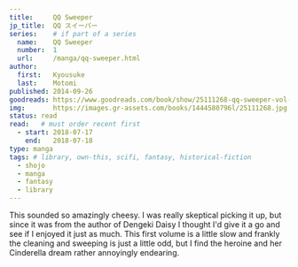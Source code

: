 ```yaml
---
title:     QQ Sweeper
jp_title:  QQ スイーパー
series:    # if part of a series
  name:    QQ Sweeper
  number:  1
  url:     /manga/qq-sweeper.html
author: 
  first:   Kyousuke 
  last:    Motomi
published: 2014-09-26 
goodreads: https://www.goodreads.com/book/show/25111268-qq-sweeper-vol-1
img:       https://images.gr-assets.com/books/1444580796l/25111268.jpg
status: read
read:   # must order recent first
  - start: 2018-07-17  
    end:   2018-07-18 
type: manga
tags: # library, own-this, scifi, fantasy, historical-fiction
  - shojo
  - manga
  - fantasy
  - library
---
```


This sounded so amazingly cheesy. I was really skeptical picking it up, but since it was from the author of Dengeki Daisy I thought I'd give it a go and see if I enjoyed it just as much. This first volume is a little slow and frankly the cleaning and sweeping is just a little odd, but I find the heroine and her Cinderella dream rather annoyingly endearing.
